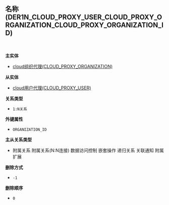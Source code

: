 ## 名称(DER1N_CLOUD_PROXY_USER_CLOUD_PROXY_ORGANIZATION_CLOUD_PROXY_ORGANIZATION_ID) <!-- {docsify-ignore-all} -->



<br>
<p class="panel-title"><b>主实体</b></p>

* [cloud组织代理(CLOUD_PROXY_ORGANIZATION)](module/cloud_proxy/cloud_proxy_organization)

<p class="panel-title"><b>从实体</b></p>

* [cloud用户代理(CLOUD_PROXY_USER)](module/cloud_proxy/cloud_proxy_user)

<p class="panel-title"><b>关系类型</b></p>

* `1:N关系`

<p class="panel-title"><b>外键属性</b></p>

* `ORGANIZATION_ID`

<p class="panel-title"><b>主从关系类型</b></p>

* <i class="fa fa-square"/></i> 附属关系 <i class="fa fa-square"/></i> 附属关系(N:N连接) <i class="fa fa-square"/></i> 数据访问控制 <i class="fa fa-square"/></i> 嵌套操作 <i class="fa fa-square"/></i> 递归关系 <i class="fa fa-square"/></i> 关联通知 <i class="fa fa-square"/></i> 附属扩展

<p class="panel-title"><b>删除方式</b></p>

* `-1`

<p class="panel-title"><b>删除顺序</b></p>

* `0`
